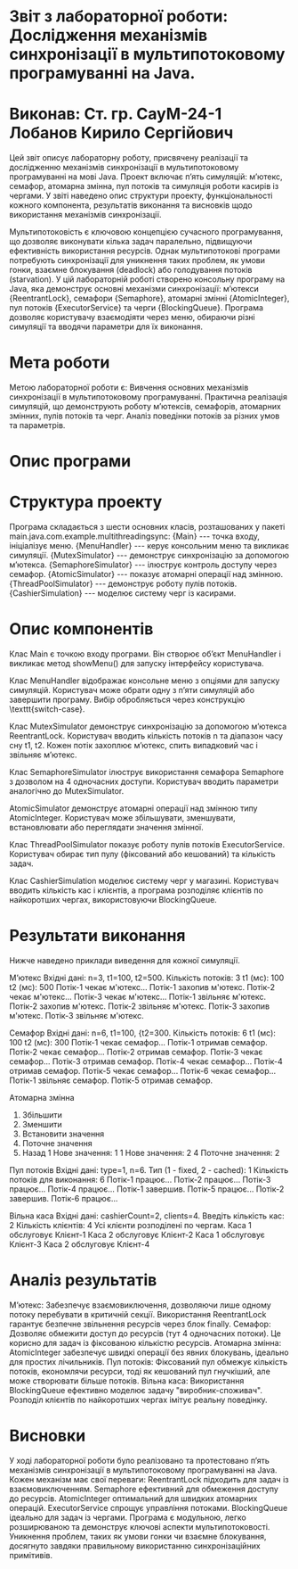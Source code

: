 # Звіт з лабораторної роботи: Дослідження механізмів синхронізації в мультипотоковому програмуванні на Java.

# Виконав: Ст. гр. СауМ-24-1 Лобанов Кирило Сергійович

Цей звіт описує лабораторну роботу, присвячену реалізації та дослідженню механізмів синхронізації в мультипотоковому програмуванні на мові Java. Проект включає п’ять симуляцій: м’ютекс, семафор, атомарна змінна, пул потоків та симуляція роботи касирів із чергами. У звіті наведено опис структури проекту, функціональності кожного компонента, результатів виконання та висновків щодо використання механізмів синхронізації.

Мультипотоковість є ключовою концепцією сучасного програмування, що дозволяє виконувати кілька задач паралельно, підвищуючи ефективність використання ресурсів. Однак мультипотокові програми потребують синхронізації для уникнення таких проблем, як умови гонки, взаємне блокування (deadlock) або голодування потоків (starvation). У цій лабораторній роботі створено консольну програму на Java, яка демонструє основні механізми синхронізації: м’ютекси {ReentrantLock}, семафори {Semaphore}, атомарні змінні {AtomicInteger}, пул потоків {ExecutorService} та черги {BlockingQueue}. Програма дозволяє користувачу взаємодіяти через меню, обираючи різні симуляції та вводячи параметри для їх виконання.

# Мета роботи
Метою лабораторної роботи є:
   Вивчення основних механізмів синхронізації в мультипотоковому програмуванні.
   Практична реалізація симуляцій, що демонструють роботу м’ютексів, семафорів, атомарних змінних, пулів потоків та черг.
   Аналіз поведінки потоків за різних умов та параметрів.

# Опис програми

# Структура проекту
Програма складається з шести основних класів, розташованих у пакеті main.java.com.example.multithreadingsync:
    {Main} --- точка входу, ініціалізує меню.
    {MenuHandler} --- керує консольним меню та викликає симуляції.
   {MutexSimulator} --- демонструє синхронізацію за допомогою м’ютекса.
   {SemaphoreSimulator} --- ілюструє контроль доступу через семафор.
   {AtomicSimulator} --- показує атомарні операції над змінною.
   {ThreadPoolSimulator} --- демонструє роботу пулів потоків.
   {CashierSimulation} --- моделює систему черг із касирами.


# Опис компонентів

Клас Main є точкою входу програми. Він створює об’єкт MenuHandler і викликає метод showMenu() для запуску інтерфейсу користувача.

Клас MenuHandler відображає консольне меню з опціями для запуску симуляцій. Користувач може обрати одну з п’яти симуляцій або завершити програму. Вибір обробляється через конструкцію \texttt{switch-case}.

Клас MutexSimulator демонструє синхронізацію за допомогою м’ютекса ReentrantLock. Користувач вводить кількість потоків n та діапазон часу сну t1, t2. Кожен потік захоплює м’ютекс, спить випадковий час і звільняє м’ютекс.

Клас SemaphoreSimulator ілюструє використання семафора Semaphore з дозволом на 4 одночасних доступи. Користувач вводить параметри аналогічно до MutexSimulator.

AtomicSimulator демонструє атомарні операції над змінною типу AtomicInteger. Користувач може збільшувати, зменшувати, встановлювати або переглядати значення змінної.

Клас ThreadPoolSimulator показує роботу пулів потоків ExecutorService. Користувач обирає тип пулу (фіксований або кешований) та кількість задач.

Клас CashierSimulation моделює систему черг у магазині. Користувач вводить кількість кас і клієнтів, а програма розподіляє клієнтів по найкоротших чергах, використовуючи BlockingQueue.

# Результати виконання
Нижче наведено приклади виведення для кожної симуляції.

М’ютекс
Вхідні дані: n=3, t1=100, t2=500.
Кількість потоків: 3
t1 (мс): 100
t2 (мс): 500
Потік-1 чекає м'ютекс...
Потік-1 захопив м'ютекс.
Потік-2 чекає м'ютекс...
Потік-3 чекає м'ютекс...
Потік-1 звільняє м'ютекс.
Потік-2 захопив м'ютекс.
Потік-2 звільняє м'ютекс.
Потік-3 захопив м'ютекс.
Потік-3 звільняє м'ютекс.

Семафор
Вхідні дані: n=6, t1=100, {t2=300.
Кількість потоків: 6
t1 (мс): 100
t2 (мс): 300
Потік-1 чекає семафор...
Потік-1 отримав семафор.
Потік-2 чекає семафор...
Потік-2 отримав семафор.
Потік-3 чекає семафор...
Потік-3 отримав семафор.
Потік-4 чекає семафор...
Потік-4 отримав семафор.
Потік-5 чекає семафор...
Потік-6 чекає семафор...
Потік-1 звільняє семафор.
Потік-5 отримав семафор.

Атомарна змінна

1. Збільшити
2. Зменшити
3. Встановити значення
4. Поточне значення
0. Назад
1
Нове значення: 1
1
Нове значення: 2
4
Поточне значення: 2

Пул потоків
Вхідні дані: type=1, n=6.
Тип (1 - fixed, 2 - cached): 1
Кількість потоків для виконання: 6
Потік-1 працює...
Потік-2 працює...
Потік-3 працює...
Потік-4 працює...
Потік-1 завершив.
Потік-5 працює...
Потік-2 завершив.
Потік-6 працює...


Вільна каса
Вхідні дані: cashierCount=2, clients=4.
Введіть кількість кас: 2
Кількість клієнтів: 4
Усі клієнти розподілені по чергам.
Каса 1 обслуговує Клієнт-1
Каса 2 обслуговує Клієнт-2
Каса 1 обслуговує Клієнт-3
Каса 2 обслуговує Клієнт-4


# Аналіз результатів
   М’ютекс: Забезпечує взаємовиключення, дозволяючи лише одному потоку перебувати в критичній секції. Використання ReentrantLock гарантує безпечне звільнення ресурсів через блок finally.
   Семафор: Дозволяє обмежити доступ до ресурсів (тут 4 одночасних потоки). Це корисно для задач із фіксованою кількістю ресурсів.
   Атомарна змінна: AtomicInteger забезпечує швидкі операції без явних блокувань, ідеально для простих лічильників.
   Пул потоків: Фіксований пул обмежує кількість потоків, економлячи ресурси, тоді як кешований пул гнучкіший, але може створювати більше потоків.
   Вільна каса: Використання BlockingQueue ефективно моделює задачу "виробник-споживач". Розподіл клієнтів по найкоротших чергах імітує реальну поведінку.

# Висновки
У ході лабораторної роботи було реалізовано та протестовано п’ять механізмів синхронізації в мультипотоковому програмуванні на Java. Кожен механізм має свої переваги:
    ReentrantLock підходить для задач із взаємовиключенням.
    Semaphore ефективний для обмеження доступу до ресурсів.
    AtomicInteger оптимальний для швидких атомарних операцій.
    ExecutorService спрощує управління потоками.
    BlockingQueue ідеально для задач із чергами.
Програма є модульною, легко розширюваною та демонструє ключові аспекти мультипотоковості. Уникнення проблем, таких як умови гонки чи взаємне блокування, досягнуто завдяки правильному використанню синхронізаційних примітивів.

